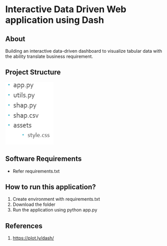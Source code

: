# Interactive Data Driven Web application using Dash

## About
Building an interactive data-driven dashboard to visualize tabular data with the ability translate business requirement. 

## Project Structure

![GitHub Logo](/assets/project.png)


## Software Requirements
- Refer requirements.txt

## How to run this application?

1. Create environment with requirements.txt
1. Download the folder
1. Run the application using python app.py

## References
1. https://plot.ly/dash/
